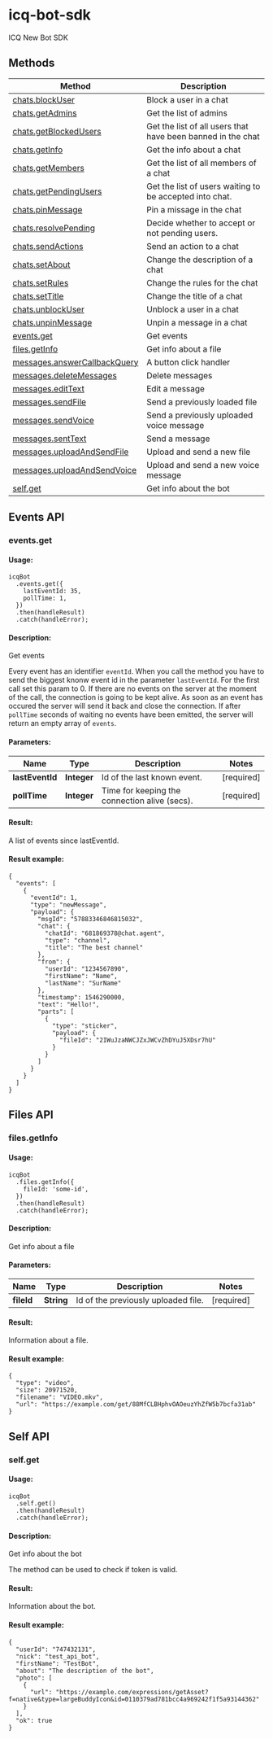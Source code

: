 # icq-bot-sdk
ICQ New Bot SDK

## Methods
Method | Description
------------ | -------------
[chats.blockUser](#chatsblockuser) | Block a user in a chat
[chats.getAdmins](#chatsgetadmins) | Get the list of admins
[chats.getBlockedUsers](#chatsgetblockedusers) | Get the list of all users that have been banned in the chat
[chats.getInfo](#chatsgetinfo) | Get the info about a chat
[chats.getMembers](#chatsgetmembers) | Get the list of all members of a chat
[chats.getPendingUsers](#chatsgetpendingusers) | Get the list of users waiting to be accepted into chat.
[chats.pinMessage](#chatspinmessage) | Pin a missage in the chat
[chats.resolvePending](#chatsresolvepending) | Decide whether to accept or not pending users.
[chats.sendActions](#chatssendactions) | Send an action to a chat
[chats.setAbout](#chatssetabout) | Change the description of a chat
[chats.setRules](#chatssetrules) | Change the rules for the chat
[chats.setTitle](#chatssettitle) | Change the title of a chat
[chats.unblockUser](#chatsunblockuser) | Unblock a user in a chat
[chats.unpinMessage](#chatsunpinmessage) | Unpin a message in a chat
[events.get](#eventsget) | Get events
[files.getInfo](#filesgetinfo) | Get info about a file
[messages.answerCallbackQuery](#messagesanswercallbackquery) | A button click handler
[messages.deleteMessages](#messagesdeletemessages) | Delete messages
[messages.editText](#messagesedittext) | Edit a message
[messages.sendFile](#messagessendfile) | Send a previously loaded file
[messages.sendVoice](#messagessendvoice) | Send a previously uploaded voice message
[messages.sentText](#messagessenttext) | Send a message
[messages.uploadAndSendFile](#messagesuploadandsendfile) | Upload and send a new file
[messages.uploadAndSendVoice](#messagesuploadandsendvoice) | Upload and send a new voice message
[self.get](#selfget) | Get info about the bot

## Events API
<a name="eventsGet"></a>
### **events.get**
#### Usage:
```
icqBot
  .events.get({
    lastEventId: 35,
    pollTime: 1,
  })
  .then(handleResult)
  .catch(handleError);
```
#### Description:
Get events

Every event has an identifier `eventId`. When you call the method you have to send the biggest knonw event id in the parameter `lastEventId`. For the first call set this param to 0. If there are no events on the server at the moment of the call, the connection is going to be kept alive. As soon as an event has occured the server will send it back and close the connection. If after `pollTime` seconds of waiting no events have been emitted, the server will return an empty array of `events`.

#### Parameters:

Name | Type | Description  | Notes
------------- | ------------- | ------------- | -------------
 **lastEventId** | **Integer**| Id of the last known event. | [required]
 **pollTime** | **Integer**| Time for keeping the connection alive (secs). | [required]

#### Result:
A list of events since lastEventId.
#### Result example:
```
{
  "events": [
    {
      "eventId": 1,
      "type": "newMessage",
      "payload": {
        "msgId": "57883346846815032",
        "chat": {
          "chatId": "681869378@chat.agent",
          "type": "channel",
          "title": "The best channel"
        },
        "from": {
          "userId": "1234567890",
          "firstName": "Name",
          "lastName": "SurName"
        },
        "timestamp": 1546290000,
        "text": "Hello!",
        "parts": [
          {
            "type": "sticker",
            "payload": {
              "fileId": "2IWuJzaNWCJZxJWCvZhDYuJ5XDsr7hU"
            }
          }
        ]
      }
    }
  ]
}
```

## Files API

<a name="filesGetInfo"></a>
### **files.getInfo**
#### Usage:
```
icqBot
  .files.getInfo({
    fileId: 'some-id',
  })
  .then(handleResult)
  .catch(handleError);
```
#### Description:
Get info about a file

#### Parameters:

Name | Type | Description  | Notes
------------- | ------------- | ------------- | -------------
 **fileId** | **String**| Id of the previously uploaded file. | [required]

#### Result:
Information about a file.

#### Result example:
```
{
  "type": "video",
  "size": 20971520,
  "filename": "VIDEO.mkv",
  "url": "https://example.com/get/88MfCLBHphvOAOeuzYhZfW5b7bcfa31ab"
}
```

## Self API

<a name="selfGet"></a>
### **self.get**
#### Usage:
```
icqBot
  .self.get()
  .then(handleResult)
  .catch(handleError);
```
#### Description:

Get info about the bot

The method can be used to check if token is valid.

#### Result:
Information about the bot.

#### Result example:
```
{
  "userId": "747432131",
  "nick": "test_api_bot",
  "firstName": "TestBot",
  "about": "The description of the bot",
  "photo": [
    {
      "url": "https://example.com/expressions/getAsset?f=native&type=largeBuddyIcon&id=0110379ad781bcc4a969242f1f5a93144362"
    }
  ],
  "ok": true
}
```
